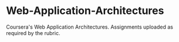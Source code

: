# Web-Application-Architectures
Coursera's Web Application Architectures. Assignments uploaded as required by the rubric.

